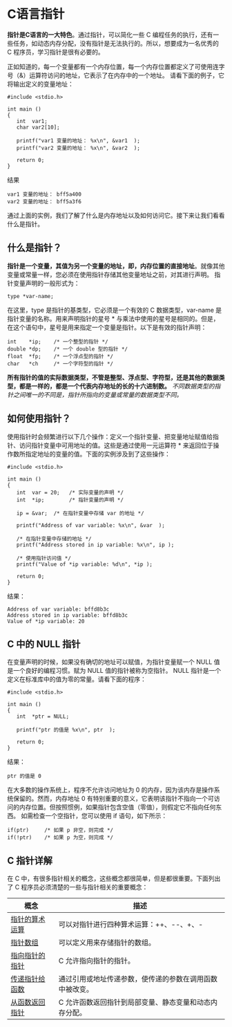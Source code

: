 # C语言指针
**指针是C语言的一大特色**。通过指针，可以简化一些 C 编程任务的执行，还有一些任务，如动态内存分配，没有指针是无法执行的。所以，想要成为一名优秀的 C 程序员，学习指针是很有必要的。

正如知道的，每一个变量都有一个内存位置，每一个内存位置都定义了可使用连字号（&）运算符访问的地址，它表示了在内存中的一个地址。
请看下面的例子，它将输出定义的变量地址：
```
#include <stdio.h>

int main ()
{
   int  var1;
   char var2[10];

   printf("var1 变量的地址： %x\n", &var1  );
   printf("var2 变量的地址： %x\n", &var2  );

   return 0;
}
```
结果
```
var1 变量的地址： bff5a400
var2 变量的地址： bff5a3f6
```
通过上面的实例，我们了解了什么是内存地址以及如何访问它。接下来让我们看看什么是指针。

## 什么是指针？
**指针是一个变量，其值为另一个变量的地址，即，内存位置的直接地址**。就像其他变量或常量一样，您必须在使用指针存储其他变量地址之前，对其进行声明。
指针变量声明的一般形式为：
```
type *var-name;
```
在这里，type 是指针的基类型，它必须是一个有效的 C 数据类型，var-name 是指针变量的名称。用来声明指针的星号 * 与乘法中使用的星号是相同的。但是，在这个语句中，星号是用来指定一个变量是指针。以下是有效的指针声明：
```
int    *ip;    /* 一个整型的指针 */
double *dp;    /* 一个 double 型的指针 */
float  *fp;    /* 一个浮点型的指针 */
char   *ch     /* 一个字符型的指针 */
```
**所有指针的值的实际数据类型，不管是整型、浮点型、字符型，还是其他的数据类型，都是一样的，都是一个代表内存地址的长的十六进制数。** *不同数据类型的指针之间唯一的不同是，指针所指向的变量或常量的数据类型不同。*

## 如何使用指针？
使用指针时会频繁进行以下几个操作：定义一个指针变量、把变量地址赋值给指针、访问指针变量中可用地址的值。这些是通过使用一元运算符 * 来返回位于操作数所指定地址的变量的值。下面的实例涉及到了这些操作：
```
#include <stdio.h>

int main ()
{
   int  var = 20;   /* 实际变量的声明 */
   int  *ip;        /* 指针变量的声明 */

   ip = &var;  /* 在指针变量中存储 var 的地址 */

   printf("Address of var variable: %x\n", &var  );

   /* 在指针变量中存储的地址 */
   printf("Address stored in ip variable: %x\n", ip );

   /* 使用指针访问值 */
   printf("Value of *ip variable: %d\n", *ip );

   return 0;
}
```
结果：
```
Address of var variable: bffd8b3c
Address stored in ip variable: bffd8b3c
Value of *ip variable: 20
```

## C 中的 NULL 指针
在变量声明的时候，如果没有确切的地址可以赋值，为指针变量赋一个 NULL 值是一个良好的编程习惯。赋为 NULL 值的指针被称为空指针。
NULL 指针是一个定义在标准库中的值为零的常量。请看下面的程序：
```
#include <stdio.h>

int main ()
{
   int  *ptr = NULL;

   printf("ptr 的值是 %x\n", ptr  );
 
   return 0;
}
```
结果：
```
ptr 的值是 0
```
在大多数的操作系统上，程序不允许访问地址为 0 的内存，因为该内存是操作系统保留的。然而，内存地址 0 有特别重要的意义，它表明该指针不指向一个可访问的内存位置。但按照惯例，如果指针包含空值（零值），则假定它不指向任何东西。
如需检查一个空指针，您可以使用 if 语句，如下所示：
```
if(ptr)     /* 如果 p 非空，则完成 */
if(!ptr)    /* 如果 p 为空，则完成 */
```

## C 指针详解 
在 C 中，有很多指针相关的概念，这些概念都很简单，但是都很重要。下面列出了 C 程序员必须清楚的一些与指针相关的重要概念：

| 概念                                       | 描述                           |
| ---------------------------------------- | ---------------------------- |
| [指针的算术运算](http://www.runoob.com/cprogramming/c-pointer-arithmetic.html) | 可以对指针进行四种算术运算：++、--、+、-      |
| [指针数组](http://www.runoob.com/cprogramming/c-array-of-pointers.html) | 可以定义用来存储指针的数组。               |
| [指向指针的指针](http://www.runoob.com/cprogramming/c-pointer-to-pointer.html) | C 允许指向指针的指针。                 |
| [传递指针给函数](http://www.runoob.com/cprogramming/c-passing-pointers-to-functions.html) | 通过引用或地址传递参数，使传递的参数在调用函数中被改变。 |
| [从函数返回指针](http://www.runoob.com/cprogramming/c-return-pointer-from-functions.html) | C 允许函数返回指针到局部变量、静态变量和动态内存分配。 |




